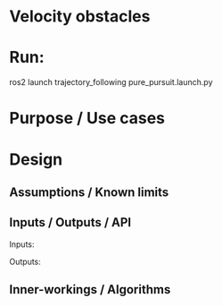 Velocity obstacles
=======================
# Run:
ros2 launch trajectory_following pure_pursuit.launch.py

# Purpose / Use cases

# Design

## Assumptions / Known limits


## Inputs / Outputs / API

Inputs:


Outputs:


## Inner-workings / Algorithms



